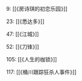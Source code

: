 9: [[《房诗琪的初恋乐园》]]

23: [[《悉达多》]]

47: [[《江城》]]

52: [[《刀锋》]]

105:  [[《人生的枷锁》]]

117: [[《桶川跟踪狂杀人事件》]]